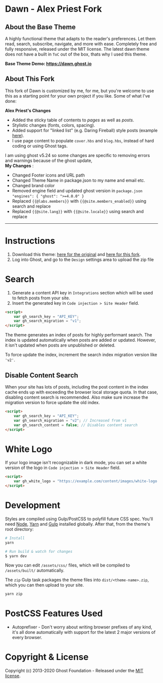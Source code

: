 # Dawn - Alex Priest Fork

## About the Base Theme

A highly functional theme that adapts to the reader's preferences. Let them read, search, subscribe, navigate, and more with ease. Completely free and fully responsive, released under the MIT license. The latest dawn theme does not have a built in `ToC` out of the box, thats why I used this theme.

**Base Theme Demo: https://dawn.ghost.io**

## About This Fork

This fork of Dawn is customized by me, for me, but you're welcome to use this as a starting point for your own project if you like. Some of what I've done:

**Alex Priest's Changes**
-   Added the sticky table of contents to _pages_ as well as _posts_.
-   Stylistic changes (fonts, colors, spacing).
-   Added support for "linked list" (e.g. Daring Fireball) style posts (example [here](https://alexpriest.com/blog/2020/04/21/a-speck-of-dust/)).
-   I use page content to populate `cover.hbs` and `blog.hbs`, instead of hard coding or using Ghost tags.

I am using ghost v5.24 so some changes are specific to removing errors and warnings because of the ghost update,  <br>
**My Changes** :
-   Changed Footer icons and URL path
-   Changed Theme Name in package.json to my name and email etc.
-   Changed brand color
-   Removed engine field and updated ghost version in `package.json`  ```"engines": { "ghost": ">=4.0.0" }```
-   Replaced `{{@labs.members}}` with `{{@site.members_enabled}}` using search and replace
-   Replaced `{{@site.lang}}` with `{{@site.locale}}` using search and replace


---

# Instructions

1. Download this theme: [here for the original](https://github.com/TryGhost/Dawn/archive/master.zip) and [here for this fork](https://github.com/alexpriest/Dawn/archive/main.zip).
2. Log into Ghost, and go to the `Design` settings area to upload the zip file

# Search

1. Generate a content API key in `Integrations` section which will be used to fetch posts from your site.
2. Insert the generated key in `Code injection > Site Header` field.

```html
<script>
    var gh_search_key = "API_KEY";
    var gh_search_migration = "v1";
</script>
```

The theme generates an index of posts for highly performant search. The index is updated automatically when posts are added or updated. However, it isn't updated when posts are unpublished or deleted.

To force update the index, increment the search index migration version like `'v2'`.

## Disable Content Search

When your site has lots of posts, including the post content in the index cache ends up with exceeding the browser local storage quota. In that case, disabling content search is recommended. Also make sure increase the migration version to force update the old index.

```html
<script>
    var gh_search_key = "API_KEY";
    var gh_search_migration = "v2"; // Increased from v1
    var gh_search_content = false; // Disables content search
</script>
```

# White Logo

If your logo image isn't recognizable in dark mode, you can set a white version of the logo in `Code injection > Site Header` field.

```html
<script>
    var gh_white_logo = "https://example.com/content/images/white-logo.png";
</script>
```

# Development

Styles are compiled using Gulp/PostCSS to polyfill future CSS spec. You'll need [Node](https://nodejs.org/), [Yarn](https://yarnpkg.com/) and [Gulp](https://gulpjs.com) installed globally. After that, from the theme's root directory:

```bash
# Install
yarn

# Run build & watch for changes
$ yarn dev
```

Now you can edit `/assets/css/` files, which will be compiled to `/assets/built/` automatically.

The `zip` Gulp task packages the theme files into `dist/<theme-name>.zip`, which you can then upload to your site.

```bash
yarn zip
```

# PostCSS Features Used

-   Autoprefixer - Don't worry about writing browser prefixes of any kind, it's all done automatically with support for the latest 2 major versions of every browser.

# Copyright & License

Copyright (c) 2013-2020 Ghost Foundation - Released under the [MIT license](LICENSE).
